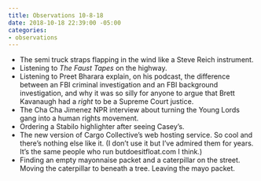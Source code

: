 ```yaml
---
title: Observations 10-8-18
date: 2018-10-18 22:39:00 -05:00
categories:
- observations
---
```


- The semi truck straps flapping in the wind like a Steve Reich instrument.
- Listening to *The Faust Tapes* on the highway.
- Listening to Preet Bharara explain, on his podcast, the difference between an FBI criminal investigation and an FBI background investigation, and why it was so silly for anyone to argue that Brett Kavanaugh had a *right* to be a Supreme Court justice.
- The Cha Cha Jimenez NPR interview about turning the Young Lords gang into a human rights movement.
- Ordering a Stabilo highlighter after seeing Casey’s.
- The new version of Cargo Collective’s web hosting service. So cool and there’s nothing else like it. (I don’t use it but I’ve admired them for years. It’s the same people who run butdoesitfloat.com I think.)
- Finding an empty mayonnaise packet and a caterpillar on the street. Moving the caterpillar to beneath a tree. Leaving the mayo packet.
